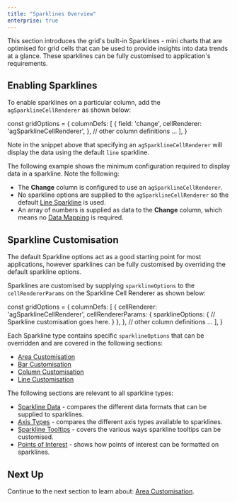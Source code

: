 ```yaml
---
title: "Sparklines Overview"
enterprise: true
---
```


This section introduces the grid's built-in Sparklines - mini charts that are optimised for grid cells that can be used
to provide insights into data trends at a glance. These sparklines can be fully customised to application's requirements.

<image-caption src="sparklines-overview/resources/sparklines-overview.png" alt="Sparkline Overview" maxWidth="80%" constrained="true" centered="true"></image-caption>

## Enabling Sparklines

To enable sparklines on a particular column, add the `agSparklineCellRenderer` as shown below:

<snippet>
const gridOptions = {
    columnDefs: [
        {
            field: 'change',
            cellRenderer: 'agSparklineCellRenderer',
        },
        // other column definitions ...
    ],
}
</snippet>

Note in the snippet above that specifying an `agSparklineCellRenderer` will display the data using the default `line` sparkline.

The following example shows the minimum configuration required to display data in a sparkline. Note the following:

- The **Change** column is configured to use an `agSparklineCellRenderer`.
- No sparkline options are supplied to the `agSparklineCellRenderer` so the default [Line Sparkline](/sparklines-line-customisation/) is used.
- An array of numbers is supplied as data to the **Change** column, which means no [Data Mapping](/sparklines-data/) is required.

<grid-example title='Enabling Sparklines' name='enabling-sparklines' type='generated' options='{ "enterprise": true, "exampleHeight": 585, "modules": ["clientside", "sparklines"] }'></grid-example>

## Sparkline Customisation

The default Sparkline options act as a good starting point for most applications, however sparklines can be fully
customised by overriding the default sparkline options.

Sparklines are customised by supplying `sparklineOptions` to the `cellRendererParams` on the Sparkline Cell Renderer
as shown below:

<snippet>
const gridOptions = {
    columnDefs: [
        {
            cellRenderer: 'agSparklineCellRenderer',
            cellRendererParams: {
                sparklineOptions: {
                    // Sparkline customisation goes here.
                }
            },
        },
        // other column definitions ...
    ],
}
</snippet>

Each Sparkline type contains specific `sparklineOptions` that can be overridden and are covered in the following sections:

- [Area Customisation](/sparklines-area-customisation)
- [Bar Customisation](/sparklines-bar-customisation)
- [Column Customisation](/sparklines-column-customisation)
- [Line Customisation](/sparklines-line-customisation/)

The following sections are relevant to all sparkline types:

- [Sparkline Data](/sparklines-data/) - compares the different data formats that can be supplied to sparklines.
- [Axis Types](/sparklines-axis-types/) - compares the different axis types available to sparklines.
- [Sparkline Tooltips](/sparklines-tooltips/) - covers the various ways sparkline tooltips can be customised.
- [Points of Interest](/sparklines-points-of-interest/) - shows how points of interest can be formatted on sparklines.

## Next Up

Continue to the next section to learn about: [Area Customisation](/sparklines-area-customisation/).
